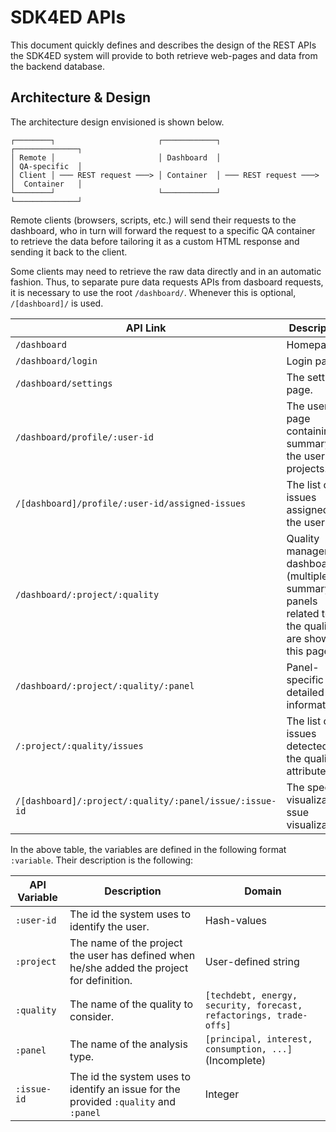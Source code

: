 # SDK4ED APIs
This document quickly defines and describes the design of the REST APIs the SDK4ED system will provide to both retrieve web-pages and data from the backend database.

## Architecture & Design
The architecture design envisioned is shown below.

```
┌────────┐                       ┌────────────┐                       ┌──────────────┐
│ Remote │                       │ Dashboard  │                       │ QA-specific  │
│ Client │ ─── REST request ───> │ Container  │ ─── REST request ───> │  Container   │
└────────┘                       └────────────┘                       └──────────────┘
```

Remote clients (browsers, scripts, etc.) will send their requests to the dashboard, who in turn will forward the request to a specific QA container to retrieve the data before tailoring it as a custom HTML response and sending it back to the client.

Some clients may need to retrieve the raw data directly and in an automatic fashion.
Thus, to separate pure data requests APIs from dasboard requests, it is necessary to use the  root `/dashboard/`.
Whenever this is optional, `/[dashboard]/` is used.

| API Link | Description|
|----------|------------|
|`/dashboard` | Homepage. |
|`/dashboard/login`    | Login page. |
|`/dashboard/settings` | The settings page. |
|`/dashboard/profile/:user-id` | The user page containing a summary of the user's projects. |
|`/[dashboard]/profile/:user-id/assigned-issues` | The list of issues assigned to the user. |
|`/dashboard/:project/:quality` | Quality management dashboard (multiple summary panels related to the quality are shown in this page).|
|`/dashboard/:project/:quality/:panel` | Panel-specific detailed information. |
|`/:project/:quality/issues` | The list of issues detected for the quality attribute. |
|`/[dashboard]/:project/:quality/:panel/issue/:issue-id` | The specific visualization ssue visualization |

In the above table, the variables are defined in the following format `:variable`.
Their description is the following:

| API Variable | Description| Domain |
|--------------|------------|-----------------|
|`:user-id`    | The id the system uses to identify the user. | Hash-values |
|`:project`    | The name of the project the user has defined when he/she added the project for definition. | User-defined string |
|`:quality`    | The name of the quality to consider. | `[techdebt, energy, security, forecast, refactorings, trade-offs]` |
|`:panel`      | The name of the analysis type.       | `[principal, interest, consumption, ...]` (Incomplete) |
|`:issue-id`   | The id the system uses to identify an issue for the provided `:quality` and `:panel` | Integer |